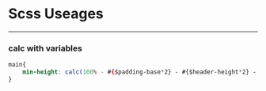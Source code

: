 # Scss Useages
-----------------------------
### calc with variables

```css
main{
    min-height: calc(100% - #{$padding-base*2} - #{$header-height*2} - 2px)
}

```